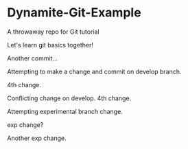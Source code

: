 Dynamite-Git-Example
====================

A throwaway repo for Git tutorial

Let's learn git basics together!

Another commit... 

Attempting to make a change and commit on develop branch.

4th change.

Conflicting change on develop.
4th change.

Attempting experimental branch change.

exp change?

Another exp change.
